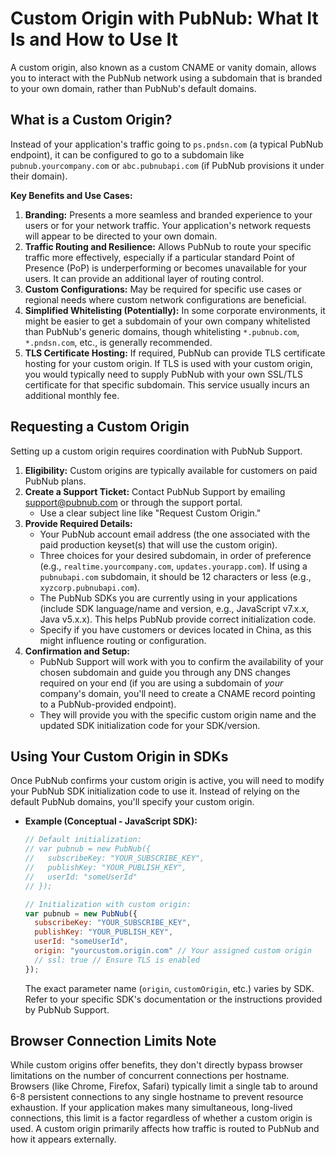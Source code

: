 # Custom Origin with PubNub: What It Is and How to Use It

A custom origin, also known as a custom CNAME or vanity domain, allows you to interact with the PubNub network using a subdomain that is branded to your own domain, rather than PubNub's default domains.

## What is a Custom Origin?

Instead of your application's traffic going to `ps.pndsn.com` (a typical PubNub endpoint), it can be configured to go to a subdomain like `pubnub.yourcompany.com` or `abc.pubnubapi.com` (if PubNub provisions it under their domain).

**Key Benefits and Use Cases:**

1.  **Branding:** Presents a more seamless and branded experience to your users or for your network traffic. Your application's network requests will appear to be directed to your own domain.
2.  **Traffic Routing and Resilience:** Allows PubNub to route your specific traffic more effectively, especially if a particular standard Point of Presence (PoP) is underperforming or becomes unavailable for your users. It can provide an additional layer of routing control.
3.  **Custom Configurations:** May be required for specific use cases or regional needs where custom network configurations are beneficial.
4.  **Simplified Whitelisting (Potentially):** In some corporate environments, it might be easier to get a subdomain of your own company whitelisted than PubNub's generic domains, though whitelisting `*.pubnub.com`, `*.pndsn.com`, etc., is generally recommended.
5.  **TLS Certificate Hosting:** If required, PubNub can provide TLS certificate hosting for your custom origin. If TLS is used with your custom origin, you would typically need to supply PubNub with your own SSL/TLS certificate for that specific subdomain. This service usually incurs an additional monthly fee.

## Requesting a Custom Origin

Setting up a custom origin requires coordination with PubNub Support.

1.  **Eligibility:** Custom origins are typically available for customers on paid PubNub plans.
2.  **Create a Support Ticket:** Contact PubNub Support by emailing [support@pubnub.com](mailto:support@pubnub.com) or through the support portal.
    *   Use a clear subject line like "Request Custom Origin."
3.  **Provide Required Details:**
    *   Your PubNub account email address (the one associated with the paid production keyset(s) that will use the custom origin).
    *   Three choices for your desired subdomain, in order of preference (e.g., `realtime.yourcompany.com`, `updates.yourapp.com`). If using a `pubnubapi.com` subdomain, it should be 12 characters or less (e.g., `xyzcorp.pubnubapi.com`).
    *   The PubNub SDKs you are currently using in your applications (include SDK language/name and version, e.g., JavaScript v7.x.x, Java v5.x.x). This helps PubNub provide correct initialization code.
    *   Specify if you have customers or devices located in China, as this might influence routing or configuration.
4.  **Confirmation and Setup:**
    *   PubNub Support will work with you to confirm the availability of your chosen subdomain and guide you through any DNS changes required on your end (if you are using a subdomain of *your* company's domain, you'll need to create a CNAME record pointing to a PubNub-provided endpoint).
    *   They will provide you with the specific custom origin name and the updated SDK initialization code for your SDK/version.

## Using Your Custom Origin in SDKs

Once PubNub confirms your custom origin is active, you will need to modify your PubNub SDK initialization code to use it. Instead of relying on the default PubNub domains, you'll specify your custom origin.

*   **Example (Conceptual - JavaScript SDK):**
    ```javascript
    // Default initialization:
    // var pubnub = new PubNub({
    //   subscribeKey: "YOUR_SUBSCRIBE_KEY",
    //   publishKey: "YOUR_PUBLISH_KEY",
    //   userId: "someUserId"
    // });

    // Initialization with custom origin:
    var pubnub = new PubNub({
      subscribeKey: "YOUR_SUBSCRIBE_KEY",
      publishKey: "YOUR_PUBLISH_KEY",
      userId: "someUserId",
      origin: "yourcustom.origin.com" // Your assigned custom origin
      // ssl: true // Ensure TLS is enabled
    });
    ```
    The exact parameter name (`origin`, `customOrigin`, etc.) varies by SDK. Refer to your specific SDK's documentation or the instructions provided by PubNub Support.

## Browser Connection Limits Note

While custom origins offer benefits, they don't directly bypass browser limitations on the number of concurrent connections per hostname. Browsers (like Chrome, Firefox, Safari) typically limit a single tab to around 6-8 persistent connections to any single hostname to prevent resource exhaustion. If your application makes many simultaneous, long-lived connections, this limit is a factor regardless of whether a custom origin is used. A custom origin primarily affects how traffic is routed to PubNub and how it appears externally.

